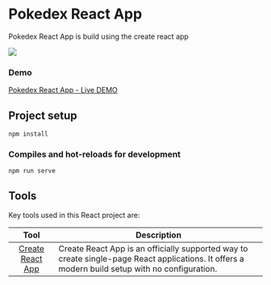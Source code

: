 # Pokedex React App
Pokedex React App is build using the create react app

![](https://curtisaallen.github.io/pokedex/pokedx-demo.png)

### Demo
[Pokedex React App - Live DEMO](https://curtisaallen.github.io/pokedex/build/index.html)


## Project setup
```
npm install
```

### Compiles and hot-reloads for development
```
npm run serve
```

## Tools
Key tools used in this React project are:

| Tool             | Description   |
| :-------------:|--------------|
| [Create React App](https://facebook.github.io/create-react-app/docs/getting-started) | Create React App is an officially supported way to create single-page React applications. It offers a modern build setup with no configuration. |
